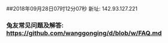 ##2018年09月28日07时12分07秒 新址: 142.93.127.221
### 兔友常见问题及解答: https://github.com/wanggonging/d/blob/w/FAQ.md

